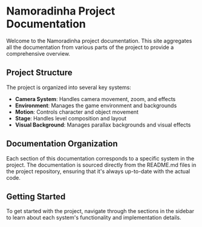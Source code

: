 # Namoradinha Project Documentation

Welcome to the Namoradinha project documentation. This site aggregates all the documentation from various parts of the project to provide a comprehensive overview.

## Project Structure

The project is organized into several key systems:

- **Camera System**: Handles camera movement, zoom, and effects
- **Environment**: Manages the game environment and backgrounds
- **Motion**: Controls character and object movement
- **Stage**: Handles level composition and layout
- **Visual Background**: Manages parallax backgrounds and visual effects

## Documentation Organization

Each section of this documentation corresponds to a specific system in the project. The documentation is sourced directly from the README.md files in the project repository, ensuring that it's always up-to-date with the actual code.

## Getting Started

To get started with the project, navigate through the sections in the sidebar to learn about each system's functionality and implementation details.
